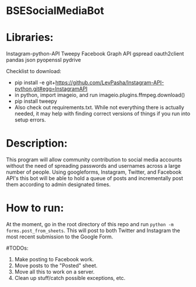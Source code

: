 # BSESocialMediaBot

# Libraries:
Instagram-python-API 
Tweepy 
Facebook Graph API 
gspread 
oauth2client 
pandas 
json 
pyopenssl
pydrive

Checklist to download:
- pip install -e git+https://github.com/LevPasha/Instagram-API-python.git#egg=InstagramAPI
- in python, import imageio, and run imageio.plugins.ffmpeg.download()
- pip install tweepy
- Also check out requirements.txt. While not everything there is actually needed, it may help with finding correct versions of things if you run into setup errors.

# Description:
This program will allow community contribution to social media accounts without the need of spreading passwords and usernames across a large number of people.
Using googleforms, Instagram, Twitter, and Facebook API's this bot will be able to hold a queue of posts and incrementally post them according to admin designated times. 

# How to run:
At the moment, go in the root directory of this repo and run `python -m forms.post_from_sheets`. This will post to both Twitter and Instagram the most recent submission to the Google Form.

#TODOs:
1. Make posting to Facebook work.
2. Move posts to the "Posted" sheet.
3. Move all this to work on a server.
4. Clean up stuff/catch possible exceptions, etc.

